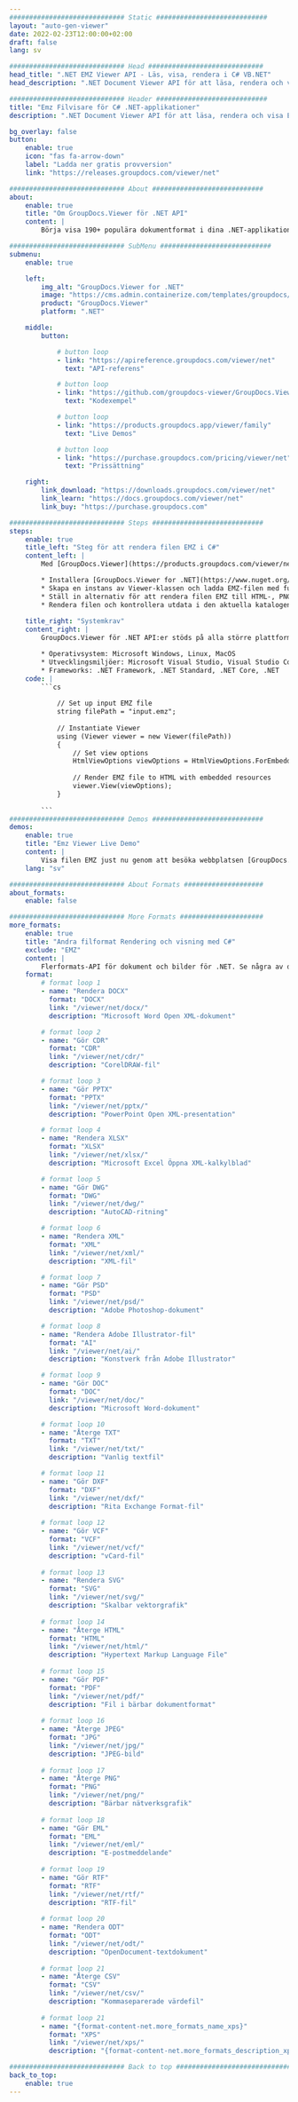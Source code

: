 ```yaml
---
############################# Static ############################
layout: "auto-gen-viewer"
date: 2022-02-23T12:00:00+02:00
draft: false
lang: sv

############################# Head #############################
head_title: ".NET EMZ Viewer API - Läs, visa, rendera i C# VB.NET"
head_description: ".NET Document Viewer API för att läsa, rendera och visa EMZ i alla typer av C#, ASP.NET, VB.NET och .NET Core-applikationer."

############################# Header ############################
title: "Emz Filvisare för C# .NET-applikationer" 
description: ".NET Document Viewer API för att läsa, rendera och visa EMZ-fil i alla typer av C#-, ASP.NET-, VB.NET- och .NET Core-applikationer. Visa de renderade filerna med riktig formatering och layout i HTML5, PDF eller som en bild med några rader av koden." 

bg_overlay: false
button:
    enable: true
    icon: "fas fa-arrow-down"
    label: "Ladda ner gratis provversion"
    link: "https://releases.groupdocs.com/viewer/net"

############################# About ############################
about:
    enable: true
    title: "Om GroupDocs.Viewer för .NET API" 
    content: |
        Börja visa 190+ populära dokumentformat i dina .NET-applikationer med hjälp av GroupDocs.Viewer för .NET API:er genom att lägga till några rader kod. Utvecklare kan enkelt visa PDF, ordbehandling, Excel-kalkylblad, presentation, Visio, Project, Outlook och många andra populära dokumentformat i HTML5-, bild- eller PDF-lägen. Dokumentåtergivningen är snabb, identisk med den ursprungliga källfilen, och den kräver inte installation av ytterligare programvara eller andra externa bibliotek.

############################# SubMenu ############################
submenu:
    enable: true

    left:
        img_alt: "GroupDocs.Viewer for .NET"
        image: "https://cms.admin.containerize.com/templates/groupdocs/images/product-logos/90x90-noborder/groupdocs-viewer-net.png"
        product: "GroupDocs.Viewer"
        platform: ".NET"

    middle:
        button:

            # button loop
            - link: "https://apireference.groupdocs.com/viewer/net"
              text: "API-referens"

            # button loop
            - link: "https://github.com/groupdocs-viewer/GroupDocs.Viewer-for-.NET"
              text: "Kodexempel"

            # button loop
            - link: "https://products.groupdocs.app/viewer/family"
              text: "Live Demos"

            # button loop
            - link: "https://purchase.groupdocs.com/pricing/viewer/net"
              text: "Prissättning"

    right:
        link_download: "https://downloads.groupdocs.com/viewer/net"
        link_learn: "https://docs.groupdocs.com/viewer/net"
        link_buy: "https://purchase.groupdocs.com"

############################# Steps ############################
steps:
    enable: true
    title_left: "Steg för att rendera filen EMZ i C#" 
    content_left: |
        Med [GroupDocs.Viewer](https://products.groupdocs.com/viewer/net/) kan du rendera EMZ till HTML, JPEG, PNG eller PDF i några få steg.

        * Installera [GroupDocs.Viewer for .NET](https://www.nuget.org/packages/groupdocs.viewer) med din favoritpakethanterare. 
        * Skapa en instans av Viewer-klassen och ladda EMZ-filen med fullständig sökväg. 
        * Ställ in alternativ för att rendera filen EMZ till HTML-, PNG-, JPEG- eller PDF-format. 
        * Rendera filen och kontrollera utdata i den aktuella katalogen. 
        
    title_right: "Systemkrav" 
    content_right: |
        GroupDocs.Viewer för .NET API:er stöds på alla större plattformar och operativsystem. Innan du kör koden nedan, se till att du har följande förutsättningar installerade på ditt system.

        * Operativsystem: Microsoft Windows, Linux, MacOS 
        * Utvecklingsmiljöer: Microsoft Visual Studio, Visual Studio Code, .NET CLI 
        * Frameworks: .NET Framework, .NET Standard, .NET Core, .NET 
    code: |
        ```cs
                        
            // Set up input EMZ file
            string filePath = "input.emz";
        
            // Instantiate Viewer
            using (Viewer viewer = new Viewer(filePath))
            {
            	// Set view options 
            	HtmlViewOptions viewOptions = HtmlViewOptions.ForEmbeddedResources();
                    
            	// Render EMZ file to HTML with embedded resources
            	viewer.View(viewOptions);
            }
             
        ```
############################# Demos ############################
demos:
    enable: true
    title: "Emz Viewer Live Demo"
    content: |
        Visa filen EMZ just nu genom att besöka webbplatsen [GroupDocs.Viewer Online Apps](https://products.groupdocs.app/viewer/emz).
    lang: "sv"

############################# About Formats ####################
about_formats:
    enable: false

############################# More Formats #####################
more_formats:
    enable: true
    title: "Andra filformat Rendering och visning med C#"
    exclude: "EMZ"
    content: |
        Flerformats-API för dokument och bilder för .NET. Se några av de populära filformaten nedan utan några externa tittare.
    format: 
        # format loop 1
        - name: "Rendera DOCX"
          format: "DOCX"
          link: "/viewer/net/docx/"
          description: "Microsoft Word Open XML-dokument" 

        # format loop 2
        - name: "Gör CDR" 
          format: "CDR"
          link: "/viewer/net/cdr/"
          description: "CorelDRAW-fil" 

        # format loop 3
        - name: "Gör PPTX"
          format: "PPTX"
          link: "/viewer/net/pptx/"
          description: "PowerPoint Open XML-presentation" 

        # format loop 4
        - name: "Rendera XLSX"
          format: "XLSX"
          link: "/viewer/net/xlsx/"
          description: "Microsoft Excel Öppna XML-kalkylblad" 

        # format loop 5
        - name: "Gör DWG"
          format: "DWG"
          link: "/viewer/net/dwg/"
          description: "AutoCAD-ritning"

        # format loop 6
        - name: "Rendera XML"
          format: "XML"
          link: "/viewer/net/xml/"
          description: "XML-fil"

        # format loop 7
        - name: "Gör PSD"
          format: "PSD"
          link: "/viewer/net/psd/"
          description: "Adobe Photoshop-dokument"

        # format loop 8
        - name: "Rendera Adobe Illustrator-fil"
          format: "AI"
          link: "/viewer/net/ai/"
          description: "Konstverk från Adobe Illustrator"

        # format loop 9
        - name: "Gör DOC"
          format: "DOC"
          link: "/viewer/net/doc/"
          description: "Microsoft Word-dokument" 

        # format loop 10
        - name: "Återge TXT" 
          format: "TXT"
          link: "/viewer/net/txt/"
          description: "Vanlig textfil" 

        # format loop 11
        - name: "Gör DXF" 
          format: "DXF"
          link: "/viewer/net/dxf/"
          description: "Rita Exchange Format-fil"  
          
        # format loop 12
        - name: "Gör VCF"
          format: "VCF"
          link: "/viewer/net/vcf/"
          description: "vCard-fil"  
              
        # format loop 13
        - name: "Rendera SVG"
          format: "SVG"
          link: "/viewer/net/svg/"
          description: "Skalbar vektorgrafik" 
          
        # format loop 14
        - name: "Återge HTML"
          format: "HTML"
          link: "/viewer/net/html/"
          description: "Hypertext Markup Language File" 
          
        # format loop 15
        - name: "Gör PDF"
          format: "PDF"
          link: "/viewer/net/pdf/"
          description: "Fil i bärbar dokumentformat"
          
        # format loop 16
        - name: "Återge JPEG"
          format: "JPG"
          link: "/viewer/net/jpg/"
          description: "JPEG-bild"
          
        # format loop 17
        - name: "Återge PNG"
          format: "PNG"
          link: "/viewer/net/png/"
          description: "Bärbar nätverksgrafik" 
          
        # format loop 18
        - name: "Gör EML"
          format: "EML"
          link: "/viewer/net/eml/"
          description: "E-postmeddelande" 
          
        # format loop 19
        - name: "Gör RTF"
          format: "RTF"
          link: "/viewer/net/rtf/"
          description: "RTF-fil" 
          
        # format loop 20
        - name: "Rendera ODT"
          format: "ODT"
          link: "/viewer/net/odt/"
          description: "OpenDocument-textdokument" 
          
        # format loop 21
        - name: "Återge CSV"
          format: "CSV"
          link: "/viewer/net/csv/"
          description: "Kommaseparerade värdefil" 
          
        # format loop 21
        - name: "{format-content-net.more_formats_name_xps}"
          format: "XPS"
          link: "/viewer/net/xps/"
          description: "{format-content-net.more_formats_description_xps}" 

############################# Back to top ###############################
back_to_top:
    enable: true
---
```

